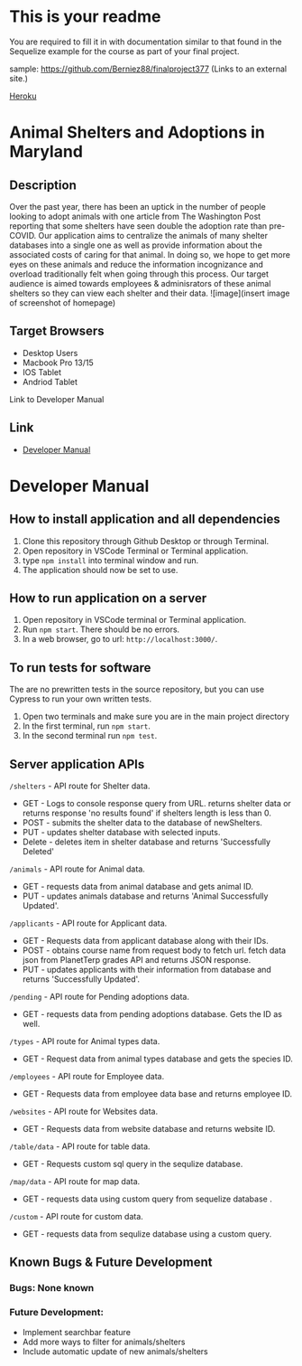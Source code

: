 # This is your readme
You are required to fill it in with documentation similar to that found in the Sequelize example for the course as part of your final project.

sample: https://github.com/Berniez88/finalproject377 (Links to an external site.)

[Heroku](https://dashboard.heroku.com/apps/powerful-plateau-48422)
# Animal Shelters and Adoptions in Maryland
## Description
Over the past year, there has been an uptick in the number of people looking to adopt animals with one article from The Washington Post reporting that some shelters have seen double the adoption rate than pre-COVID. Our application aims to centralize the animals of many shelter databases into a single one as well as provide information about the associated costs of caring for that animal. In doing so, we hope to get more eyes on these animals and reduce the information incognizance and overload traditionally felt when going through this process. Our target audience is aimed towards employees & adminisrators of these animal shelters so they can view each shelter and their data.
![image](insert image of screenshot of homepage)

## Target Browsers
* Desktop Users
* Macbook Pro 13/15 
* IOS Tablet
* Andriod Tablet   

Link to Developer Manual
## Link
* [Developer Manual]()
# Developer Manual
## How to install application and all dependencies
1. Clone this repository through Github Desktop or through Terminal.
2. Open repository in VSCode Terminal or Terminal application.
3. type ```npm install``` into terminal window and run.
4. The application should now be set to use.

## How to run application on a server
1. Open repository in VSCode terminal or Terminal application.
2. Run ```npm start```. There should be no errors.
3. In a web browser, go to url: ```http://localhost:3000/```.

## To run tests for software
The are no prewritten tests in the source repository, but you can use Cypress to run your own written tests.
1. Open two terminals and make sure you are in the main project directory
2. In the first terminal, run ```npm start```.
3. In the second terminal run ```npm test```.

## Server application APIs
```/shelters``` - API route for Shelter data.
* GET - Logs to console response query from URL. returns shelter data or returns response 'no results found' if shelters length is less than 0.
* POST - submits the shelter data to the database of newShelters.
* PUT - updates shelter database with selected inputs.
* Delete - deletes item in shelter database and returns 'Successfully Deleted'

```/animals``` - API route for Animal data.
* GET - requests data from animal database and gets animal ID.
* PUT - updates animals database and returns 'Animal Successfully Updated'.

```/applicants``` - API route for Applicant data.
* GET - Requests data from applicant database along with their IDs.
* POST - obtains course name from request body to fetch url. fetch data json from PlanetTerp grades API and returns JSON response. 
* PUT - updates applicants with their information from database and returns 'Successfully Updated'.

```/pending``` - API route for Pending adoptions data.
* GET - requests data from pending adoptions database. Gets the ID as well.

```/types``` - API route for Animal types data.
* GET - Request data from animal types database and gets the species ID.

```/employees``` - API route for Employee data.
* GET - Requests data from employee data base and returns employee ID.

```/websites``` - API route for Websites data.
* GET - Requests data from website database and returns website ID.

```/table/data``` - API route for table data.
* GET - Requests custom sql query in the sequlize database. 

```/map/data``` - API route for map data.
* GET - requests data using custom query from sequelize database .

```/custom``` - API route for custom data.
* GET - requests data from sequlize database using a custom query.

## Known Bugs & Future Development
### Bugs: None known


### Future Development: 
* Implement searchbar feature
* Add more ways to filter for animals/shelters
* Include automatic update of new animals/shelters
